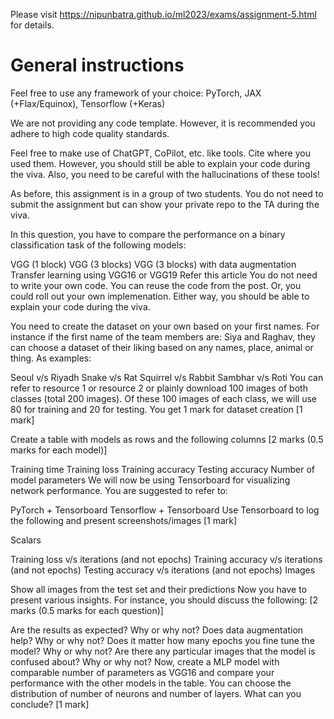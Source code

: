
Please visit https://nipunbatra.github.io/ml2023/exams/assignment-5.html for details.

# General instructions
Feel free to use any framework of your choice: PyTorch, JAX (+Flax/Equinox), Tensorflow (+Keras)

We are not providing any code template. However, it is recommended you adhere to high code quality standards.

Feel free to make use of ChatGPT, CoPilot, etc. like tools. Cite where you used them. However, you should still be able to explain your code during the viva. Also, you need to be careful with the hallucinations of these tools!

As before, this assignment is in a group of two students. You do not need to submit the assignment but can show your private repo to the TA during the viva.

In this question, you have to compare the performance on a binary classification task of the following models:

VGG (1 block)
VGG (3 blocks)
VGG (3 blocks) with data augmentation
Transfer learning using VGG16 or VGG19
Refer this article You do not need to write your own code. You can reuse the code from the post. Or, you could roll out your own implemenation. Either way, you should be able to explain your code during the viva.

You need to create the dataset on your own based on your first names. For instance if the first name of the team members are: Siya and Raghav, they can choose a dataset of their liking based on any names, place, animal or thing. As examples:

Seoul v/s Riyadh
Snake v/s Rat
Squirrel v/s Rabbit
Sambhar v/s Roti
You can refer to resource 1 or resource 2 or plainly download 100 images of both classes (total 200 images). Of these 100 images of each class, we will use 80 for training and 20 for testing. You get 1 mark for dataset creation [1 mark]

Create a table with models as rows and the following columns [2 marks (0.5 marks for each model)]

Training time
Training loss
Training accuracy
Testing accuracy
Number of model parameters
We will now be using Tensorboard for visualizing network performance. You are suggested to refer to:

PyTorch + Tensorboard
Tensorflow + Tensorboard
Use Tensorboard to log the following and present screenshots/images [1 mark]

Scalars

Training loss v/s iterations (and not epochs)
Training accuracy v/s iterations (and not epochs)
Testing accuracy v/s iterations (and not epochs)
Images

Show all images from the test set and their predictions
Now you have to present various insights. For instance, you should discuss the following: [2 marks (0.5 marks for each question)]

Are the results as expected? Why or why not?
Does data augmentation help? Why or why not?
Does it matter how many epochs you fine tune the model? Why or why not?
Are there any particular images that the model is confused about? Why or why not?
Now, create a MLP model with comparable number of parameters as VGG16 and compare your performance with the other models in the table. You can choose the distribution of number of neurons and number of layers. What can you conclude? [1 mark]
